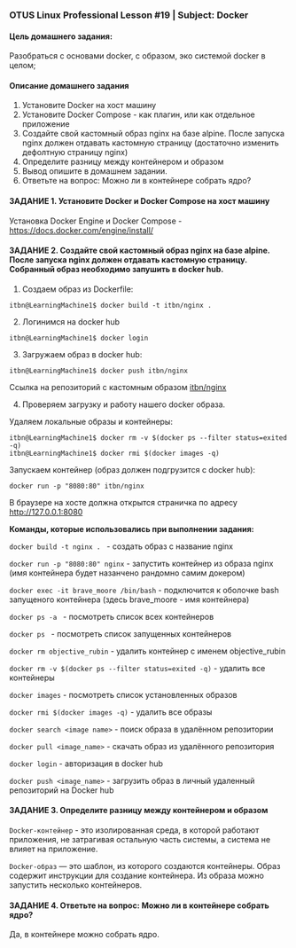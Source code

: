 ### OTUS Linux Professional Lesson #19 | Subject: Docker

#### Цель домашнего задания:
Разобраться с основами docker, с образом, эко системой docker в целом;

#### Описание домашнего задания
1. Установите Docker на хост машину
2. Установите Docker Compose - как плагин, или как отдельное приложение
3. Создайте свой кастомный образ nginx на базе alpine. После запуска nginx должен отдавать кастомную страницу (достаточно изменить дефолтную страницу nginx)
4. Определите разницу между контейнером и образом
5. Вывод опишите в домашнем задании.
6. Ответьте на вопрос: Можно ли в контейнере собрать ядро?

#### ЗАДАНИЕ 1. Установите Docker и Docker Compose на хост машину
Установка Docker Engine и Docker Compose - https://docs.docker.com/engine/install/

#### ЗАДАНИЕ 2. Создайте свой кастомный образ nginx на базе alpine. После запуска nginx должен отдавать кастомную страницу. Собранный образ необходимо запушить в docker hub.

1. Создаем образ из Dockerfile:
```
itbn@LearningMachine1$ docker build -t itbn/nginx .
```
2. Логинимся на docker hub
```
itbn@LearningMachine1$ docker login
```   
3. Загружаем образ в docker hub:
```
itbn@LearningMachine1$ docker push itbn/nginx
```
Ссылка на репозиторий с кастомным образом [itbn/nginx](https://hub.docker.com/repository/docker/itbn/nginx/general)

4. Проверяем загрузку и работу нашего docker образа.

Удаляем локальные образы и контейнеры:
```
itbn@LearningMachine1$ docker rm -v $(docker ps --filter status=exited -q)
itbn@LearningMachine1$ docker rmi $(docker images -q)
```
Запускаем контейнер (образ должен подгрузится с docker hub):
```
docker run -p "8080:80" itbn/nginx
```
В браузере на хосте должна открытся страничка по адресу http://127.0.0.1:8080


__Команды, которые использовались при выполнении задания:__

`docker build -t nginx . ` - создать образ с название nginx

`docker run -p "8080:80" nginx` - запустить контейнер из образа nginx (имя контейнера будет назанчено рандомно самим докером)

`docker exec -it brave_moore /bin/bash` - подключится к оболочке bash запущеного контейнера (здесь brave_moore - имя контейнера)

`docker ps -a ` - посмотреть список всех контейнеров

`docker ps ` - посмотреть список запущенных контейнеров

`docker rm objective_rubin` - удалить контейнер с именем objective_rubin

`docker rm -v $(docker ps --filter status=exited -q)` - удалить все контейнеры

`docker images` - посмотреть список установленных образов

`docker rmi $(docker images -q)` - удалить все образы

`docker search <image name>` - поиск образа в удалённом репозитории

`docker pull <image_name>` - cкачать образ из удалённого репозитория 

`docker login` - авторизация в docker hub 

`docker push <image_name>` - загрузить образ в личный удаленный репозиторий на Docker hub

#### ЗАДАНИЕ 3. Определите разницу между контейнером и образом
`Docker-контейнер` - это изолированная среда, в которой работают приложения, не затрагивая остальную часть системы, а система не влияет на приложение.

`Docker-образ` — это шаблон, из которого создаются контейнеры. Образ содержит инструкции для создание контейнера. Из образа можно запустить несколько контейнеров.

#### ЗАДАНИЕ 4. Ответьте на вопрос: Можно ли в контейнере собрать ядро?

Да, в контейнере можно собрать ядро. 


